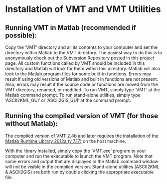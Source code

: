 
# Installation of VMT and VMT Utilities #
## Running VMT in Matlab (recommended if possible): ##
Copy the ‘VMT’ directory and all its contents to your computer and set the directory within Matlab to the VMT directory. The easiest way to do this is to anonymously check out the Subversion Repository posted in this project page.  All custom functions called by VMT should be included in this directory and Matlab will look for them within this directory.  Matlab will also look to the Matlab program files for some built-in functions.  Errors may result if using old versions of Matlab and built in functions are not present.  Also, errors may result if the source code or functions are moved from the VMT directory, renamed, or modified.
To run VMT, simply type ‘VMT’ at the Matlab command prompt.  To run stand-alone utilities, simply type ‘ASCII2KML\_GUI’ or ‘ASCII2GIS\_GUI’ at the command prompt.

## Running the compiled version of VMT (for those without Matlab): ##
The compiled version of VMT 2.4b and later requires the installation of the [Matlab Runtime Library 2012a (v 7.17)](http://www.mathworks.com/products/compiler/mcr/index.html) on the host machine.

With the library installed, simply copy the ‘VMT.exe’ program to your computer and run the executable to launch the VMT program.  Note that some errors and output that are displayed in the Matlab command window will not be visible in the compiled version.  Stand-alone utilities (ASCII2KML & ASCII2GIS) are both run by double clicking the appropriate executable file.